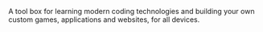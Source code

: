 A tool box for learning modern coding technologies and building your own custom
games, applications and websites, for all devices.
